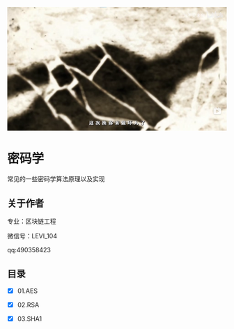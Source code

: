 ![](imags/README.png)

# 密码学

常见的一些密码学算法原理以及实现

## 关于作者

专业：区块链工程

微信号：LEVI_104

qq:490358423

## 目录

- [x] 01.AES
- [x] 02.RSA
- [x] 03.SHA1









